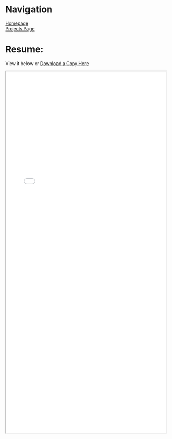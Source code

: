 <html>
  <meta http-equiv="X-UA-Compatible" content="IE=edge">
  <meta name="viewport" content="width=device-width, initial-scale=1, shrink-to-fit=no, user-scalable=0">
  <body>

  <div>
    <h1> Navigation </h1>
      <a href="https://scicapt.github.io"> Homepage </a>
      <br>
      <a href="https://scicapt.github.io/Projects"> Projects Page </a>
    </p>
  </div>
    
  <div>
    <h1> Resume: </h1>
    <p>
      View it below or <a href="./docs/assets/Resume3.pdf">Download a Copy Here</a>
      <br>
    </p>
      <iframe src="./docs/assets/Resume3.pdf" height="1140px" width="100%"></iframe>
  </div>

  </body>
</html>
